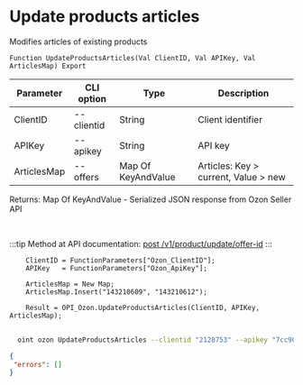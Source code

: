 ﻿---
sidebar_position: 11
---

# Update products articles
 Modifies articles of existing products



`Function UpdateProductsArticles(Val ClientID, Val APIKey, Val ArticlesMap) Export`

  | Parameter | CLI option | Type | Description |
  |-|-|-|-|
  | ClientID | --clientid | String | Client identifier |
  | APIKey | --apikey | String | API key |
  | ArticlesMap | --offers | Map Of KeyAndValue | Articles: Key > current, Value > new |

  
  Returns:  Map Of KeyAndValue - Serialized JSON response from Ozon Seller API

<br/>

:::tip
Method at API documentation: [post /v1/product/update/offer-id](https://docs.ozon.ru/api/seller/#operation/ProductAPI_ProductUpdateOfferID)
:::
<br/>


```bsl title="Code example"
    ClientID = FunctionParameters["Ozon_ClientID"];
    APIKey   = FunctionParameters["Ozon_ApiKey"];

    ArticlesMap = New Map;
    ArticlesMap.Insert("143210609", "143210612");

    Result = OPI_Ozon.UpdateProductsArticles(ClientID, APIKey, ArticlesMap);
```



```sh title="CLI command example"
    
  oint ozon UpdateProductsArticles --clientid "2128753" --apikey "7cc90d26-33e4-499b..." --offers %offers%

```

```json title="Result"
{
 "errors": []
}
```
